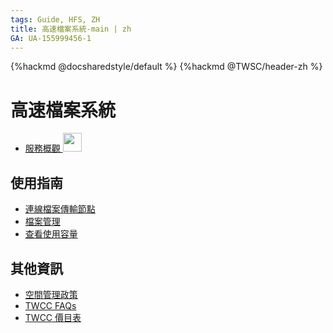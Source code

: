 ```yaml
---
tags: Guide, HFS, ZH
title: 高速檔案系統-main | zh 
GA: UA-155999456-1
---
```


{%hackmd @docsharedstyle/default %}
{%hackmd @TWSC/header-zh %}

# 高速檔案系統

- [服務概觀 <img src="https://cos.twcc.ai/SYS-MANUAL/uploads/upload_a2514dcee06093bda60777e51fd25438.png" width="30" heigh="30">](/@preview-twccdocs/hfs-overview-zh)

使用指南 <i class="fa fa-book" aria-hidden="true"></i> 
---

- [連線檔案傳輸節點](/@preview-twccdocs/guide-hfs-connect-to-data-transfer-node-zh)
- [檔案管理](/@preview-twccdocs/guide-hfs-manage-files-zh)
- [查看使用容量](/@preview-twccdocs/guide-hfs-check-storage-usage-zh)

<!-- 概念說明 <i class="fa fa-commenting-o" aria-hidden="true"></i>
--- -->

<!-- HowTo <i class="fa fa-lightbulb-o" aria-hidden="true"></i>
--- -->

其他資訊 <i class="fa fa-info-circle" aria-hidden="true"></i>
---

<!-- - [Release Notes]() -->
- [空間管理政策 <i class="fa fa-file-text" aria-hidden="true"></i>](/@preview-twccdocs/hfs-storage-mngmt-policies-zh)
- [TWCC FAQs <i class="fa fa-question-circle" aria-hidden="true"></i>](/@twccdocs/faq-zh/https%3A%2F%2Fman.twcc.ai%2F%40twccdocs%2Ffaq-hfs-zh) 
- [TWCC 價目表 <i class="fa fa-th-list" aria-hidden="true"></i>](/@twccdocs/SJWlN3YDr#高速檔案系統-Hyper-File-System-HFS) 